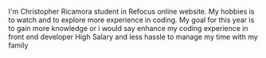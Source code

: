 I'm Christopher Ricamora student in Refocus online website.
My hobbies is to watch and to explore more experience in coding.
My goal for this year is to gain more knowledge or i would say enhance my coding experience in front end developer
High Salary and less hassle to manage my time with my family
